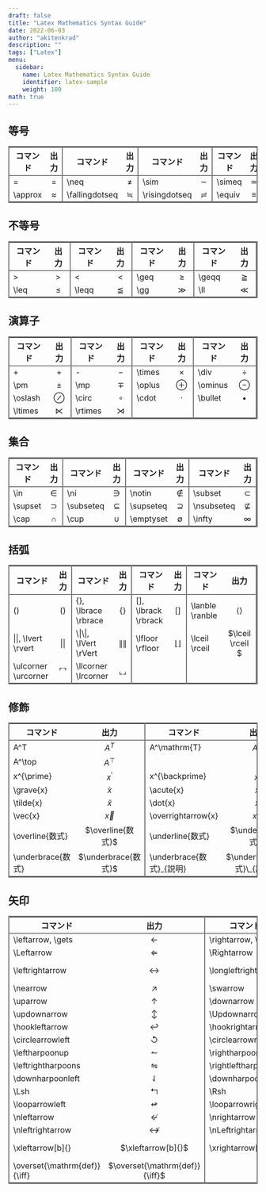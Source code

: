```yaml
---
draft: false
title: "Latex Mathematics Syntax Guide"
date: 2022-06-03
author: "akitenkrad"
description: ""
tags: ["Latex"]
menu:
  sidebar:
    name: Latex Mathematics Syntax Guide
    identifier: latex-sample
    weight: 100
math: true
---
```


<style>
    table tr td {
        border-top: none !important;
        border-bottom: none !important;
    }
    table {
        border: solid 2px #777777;
    }
    table tr td:nth-of-type(even), th:nth-of-type(even) {
        border-right: solid 2px #777777;
    }
</style>

## 等号
|コマンド| 出力|コマンド| 出力| コマンド| 出力| コマンド| 出力|
|---|:---:|---|:---:|---|:---:|---|:---:|
| = | $=$ | \neq | $\neq$ | \sim | $\sim$ | \simeq | $\simeq$ |
| \approx | $\approx$ | \fallingdotseq | $\fallingdotseq$ | \risingdotseq | $\risingdotseq$ | \equiv | $\equiv$ |

## 不等号
|コマンド| 出力|コマンド| 出力| コマンド| 出力| コマンド| 出力|
|---|:---:|---|:---:|---|:---:|---|:---:|
| > | $>$ | < | $<$ | \geq | $\geq$ | \geqq | $\geqq$ |
| \leq | $\leq$ | \leqq | $\leqq$ | \gg | $\gg$ | \ll | $\ll$ |

## 演算子
|コマンド| 出力|コマンド| 出力| コマンド| 出力| コマンド| 出力|
|---|:---:|---|:---:|---|:---:|---|:---:|
| + | $+$ | - | $-$ | \times | $\times$ | \div | $\div$ |
| \pm | $\pm$ | \mp | $\mp$ | \oplus | $\oplus$ | \ominus | $\ominus$ |
| \oslash | $\oslash$ | \circ | $\circ$ | \cdot | $\cdot$ | \bullet | $\bullet$ |
| \ltimes | $\ltimes$ | \rtimes | $\rtimes$ | | | | |

## 集合
|コマンド| 出力|コマンド| 出力| コマンド| 出力| コマンド| 出力|
|---|:---:|---|:---:|---|:---:|---|:---:|
| \in | $\in$ | \ni | $\ni$ | \notin | $\notin$ | \subset | $\subset$ |
| \supset | $\supset$ | \subseteq | $\subseteq$ | \supseteq | $\supseteq$ | \nsubseteq | $\nsubseteq$ |
| \cap | $\cap$ | \cup | $\cup$ | \emptyset | $\emptyset$ | \infty | $\infty$ |

## 括弧

|コマンド| 出力| コマンド| 出力| コマンド| 出力| コマンド| 出力|
|---|:---:|---|:---:|---|:---:|---|:---:|
|()| $()$| {}, \lbrace \rbrace| $\lbrace \rbrace$| [], \lbrack \rbrack| $\lbrack \rbrack$| \lanble \ranble| $\langle \rangle$|
|\|\|, \lvert \rvert | $\lvert \rvert$ | \\\|\\\|, \lVert \rVert | $\lVert \rVert$ | \lfloor \rfloor | $\lfloor \rfloor$ | \lceil \rceil | $\lceil \rceil $ |
| \ulcorner \urcorner | $\ulcorner \urcorner$ | \llcorner \lrcorner | $\llcorner \lrcorner$ | | | | | 

## 修飾
|コマンド| 出力|コマンド| 出力| コマンド| 出力| コマンド| 出力|
|---|:---:|---|:---:|---|:---:|---|:---:|
| A^T | $A^T$ | A^\mathrm{T} | $A^\mathrm{T}$ | A^\mathsf{T} | $A^\mathsf{T}$ | A^\intercal | $A^\intercal$ |
| A^\top | $A^\top$ | 
| x^{\prime} | $x^{\prime}$ | x^{\backprime} | $x^{\backprime}$ | \hat{x} | $\hat{x}$ | \check{x} | $\check{x}$ |
| \grave{x} | $\grave{x}$ | \acute{x} | $\acute{x}$ | \breve{x} | $\breve{x}$ | \bar{x} | $\bar{x}$ |
| \tilde{x} | $\tilde{x}$ | \dot{x} | $\dot{x}$ | \ddot{x} | $\ddot{x}$ | \dddot{x} | $\dddot{x}$ |
| \vec{x} | $\vec{x}$ | \overrightarrow{x} | $\overrightarrow{x}$ | \widehat{x} | $\widehat{x}$ | \boldsymbol{x} | $\boldsymbol{x}$ |
| \overline{数式} | $\overline{数式}$ | \underline{数式} | $\underline{数式}$ | \overbrace{数式} | $\overbrace{数式}$ | \overbrace{数式}^{説明} | $\overbrace{数式}^{説明}$ |
| \underbrace{数式} | $\underbrace{数式}$ | \underbrace{数式}\_{説明} | $\underbrace{数式}\_{説明}$ | | | | |

## 矢印
|コマンド| 出力|コマンド| 出力| コマンド| 出力| コマンド| 出力|
|---|:---:|---|:---:|---|:---:|---|:---:|
| \leftarrow, \gets | $\gets$ | \rightarrow, \to | $\to$ | \longleftarrow | $\longleftarrow$ | \longrightarrow | $\longrightarrow$ |
| \Leftarrow | $\Leftarrow$ | \Rightarrow | $\Rightarrow$ | \Longleftarrow | $\Longleftarrow$ | \Longrightarrow | $\Longrightarrow$ |
| \leftrightarrow | $\leftrightarrow$ | \longleftrightarrow | $\longleftrightarrow$ | \Leftrightarrow | $\Leftrightarrow$ | \Longleftrightarrow, \iff | $ \Longleftrightarrow$ |
| \nearrow | $\nearrow$ | \swarrow | $\swarrow$ | \searrow | $\searrow$ | \nwarrow | $\nwarrow$ |
| \uparrow | $\uparrow$ | \downarrow | $\downarrow$ | \Uparrow | $\Uparrow$ | \Downarrow | $\Downarrow$ |
| \updownarrow | $\updownarrow$ | \Updownarrow | $\Updownarrow$ | \mapsto | $\mapsto$ | \longmapsto | $\longmapsto$ |
| \hookleftarrow | $\hookleftarrow$ | \hookrightarrow | $\hookrightarrow$ | \twoheadleftarrow | $\twoheadleftarrow$ | \twoheadrightarrow | $\twoheadrightarrow$ |
| \circlearrowleft | $\circlearrowleft$ | \circlearrowright | $\circlearrowright$ | \curvearrowleft | $\curvearrowleft$ | \curvearrowright | $\curvearrowright$ |
| \leftharpoonup | $\leftharpoonup$ | \rightharpoonup | $\rightharpoonup$ | \leftharpoondown | $\leftharpoondown$ | \rightharpoondown | $\rightharpoondown$ |
| \leftrightharpoons | $\leftrightharpoons$ | \rightleftharpoons | $\rightleftharpoons$ | \upharpoonleft | $\upharpoonleft$ | \upharpoonright | $\upharpoonright$ |
| \downharpoonleft | $\downharpoonleft$ | \downharpoonright | $\downharpoonright$ | \leftarrowtail | $\leftarrowtail$ | \rightarrowtail | $\rightarrowtail$ |
| \Lsh | $\Lsh$ | \Rsh | $\Rsh$ | \leftrightsquigarrow | $\leftrightsquigarrow$ | \rightsquigarrow | $\rightsquigarrow$ |
| \looparrowleft | $\looparrowleft$ | \looparrowright| $\looparrowright$ | \Lleftarrow | $\Lleftarrow$ | \Rrightarrow | $\Rrightarrow$ |
| \nleftarrow | $\nleftarrow$ | \nrightarrow | $\nrightarrow$ | \nLeftarrow | $\nLeftarrow$ | \nRightarrow | $\nRightarrow$ |
| \nleftrightarrow | $\nleftrightarrow$ | \nLeftrightarrow | $\nLeftrightarrow$ | \xleftarrow{a} | $\xleftarrow{a}$ | \xrightarrow{a} | $\xrightarrow{a}$ | 
| \xleftarrow[b]{} | $\xleftarrow[b]{}$ | \xrightarrow[b]{} | $\xrightarrow[b]{}$ | \xleftarrow[b]{a} | $\xleftarrow[b]{a}$ | \xrightarrow[b]{a} | $\xrightarrow[b]{a}$ |
| \overset{\mathrm{def}}{\iff} | $\overset{\mathrm{def}}{\iff}$ | | | | | | |
